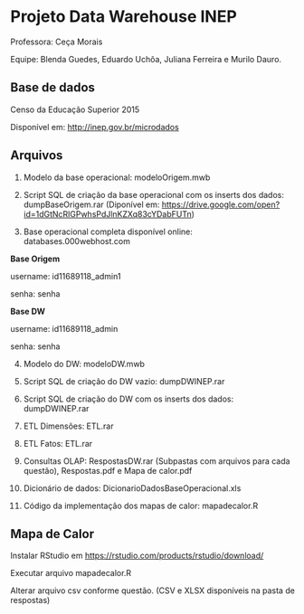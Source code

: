 # Projeto Data Warehouse INEP
Professora: Ceça Morais

Equipe: Blenda Guedes, Eduardo Uchôa, Juliana Ferreira e Murilo Dauro.

## Base de dados
Censo da Educação Superior 2015

Disponível em: http://inep.gov.br/microdados

## Arquivos
1. Modelo da base operacional: modeloOrigem.mwb

2. Script SQL de criação da base operacional com os inserts dos dados: dumpBaseOrigem.rar (Diponível em: https://drive.google.com/open?id=1dGtNcRlGPwhsPdJlnKZXq83cYDabFUTn)

3. Base operacional completa disponível online:  databases.000webhost.com

<b>Base Origem</b>

username: id11689118_admin1

senha: senha

<b>Base DW</b>

username: id11689118_admin

senha: senha

4. Modelo do DW: modeloDW.mwb

5. Script SQL de criação do DW vazio: dumpDWINEP.rar

6. Script SQL de criação do DW com os inserts dos dados: dumpDWINEP.rar

7. ETL Dimensões: ETL.rar

8. ETL Fatos: ETL.rar

9. Consultas OLAP: RespostasDW.rar (Subpastas com arquivos para cada questão), Respostas.pdf e Mapa de calor.pdf

10. Dicionário de dados: DicionarioDadosBaseOperacional.xls

11. Código da implementação dos mapas de calor: mapadecalor.R


## Mapa de Calor
Instalar RStudio em https://rstudio.com/products/rstudio/download/

Executar arquivo mapadecalor.R

Alterar arquivo csv conforme questão. (CSV e XLSX disponíveis na pasta de respostas)
